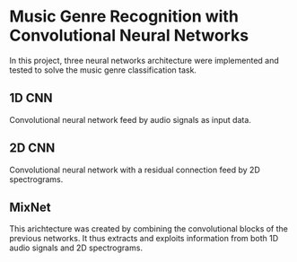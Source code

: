 # Music Genre Recognition with Convolutional Neural Networks

In this project, three neural networks architecture were implemented and tested to solve the music genre classification task.

## 1D CNN
Convolutional neural network feed by audio signals as input data.


## 2D CNN 
Convolutional neural network with a residual connection feed by 2D spectrograms.

## MixNet 
This arichtecture was created by combining the convolutional blocks of the previous networks. It thus extracts and exploits information from both 1D audio signals and 2D spectrograms.


